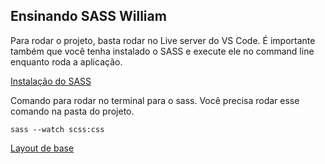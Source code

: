 ## Ensinando SASS William

Para rodar o projeto, basta rodar no Live server do VS Code.
É importante também que você tenha instalado o SASS e execute ele no command line enquanto roda a aplicação.

[Instalação do SASS](https://sass-lang.com/install])

Comando para rodar no terminal para o sass. Você precisa rodar esse comando na pasta do projeto.
```shell
sass --watch scss:css
```

[Layout de base](https://taneycreative.com/wp-content/uploads/2019/03/home-web-design-simply-home-decorating.jpg)